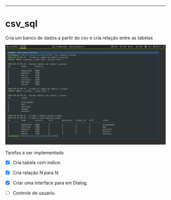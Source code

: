 ----
# csv_sql
Cria um banco de dados a partir do csv e cria relação entre as tabelas  

![csv to sql](img/demo.png "demo tabela criada e relacionada")


Tarefas a ser implementado 

- [x]  Cria tabela com indice.

- [x]  Cria relação N para N.

- [x]  Criar uma interface para em Dialog. 

- [ ]  Controle de usuario.
 
